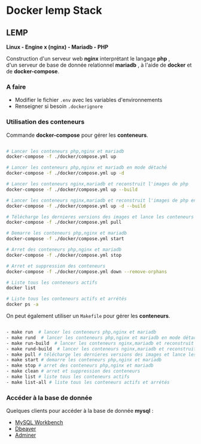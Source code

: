 # Docker lemp Stack

## LEMP

**Linux  -  Engine x (nginx)  - Mariadb  -  PHP**

Construction d'un serveur web **nginx** interprétant le langage **php** ,  
d'un serveur de base de donnée relationnel **mariadb**  ,
à l'aide de **docker** et de **docker-compose**.

### A faire

- Modifier le fichier `.env` avec les variables d'environnements
- Renseigner si besoin `.dockerignore`

### Utilisation des conteneurs

Commande **docker-compose** pour gérer les **conteneurs**.

```bash

# Lancer les conteneurs php,nginx et mariadb
docker-compose -f ./docker/compose.yml up  

# Lancer les conteneurs php,nginx et mariadb en mode détaché
docker-compose -f ./docker/compose.yml up -d  

# Lancer les conteneurs nginx,mariadb et reconstruit l'images de php
docker-compose -f ./docker/compose.yml up --build  

# Lancer les conteneurs nginx,mariadb et reconstruit l'images de php en mode détaché
docker-compose -f ./docker/compose.yml up -d --build  

# Télécharge les dernieres versions des images et lance les conteneurs php,nginx et mariadb
docker-compose -f ./docker/compose.yml pull 

# Demarre les conteneurs php,nginx et mariadb
docker-compose -f ./docker/compose.yml start 

# Arret des conteneurs php,nginx et mariadb
docker-compose -f ./docker/compose.yml stop 

# Arret et suppression des conteneurs
docker-compose -f ./docker/compose.yml down --remove-orphans 

# Liste tous les conteneurs actifs
docker list 

# Liste tous les conteneurs actifs et arrétés
docker ps -a  


```

On peut également utiliser un `Makefile` pour gérer les **conteneurs**.

```bash

- make run  # lancer les conteneurs php,nginx et mariadb
- make rund  # lancer les conteneurs php,nginx et mariadb en mode détaché
- make run-build  # lancer les conteneurs nginx,mariadb et reconstruit l'image pour php
- make rund-build  # lancer les conteneurs nginx,mariadb et reconstruit l'images pour php en mode détaché
- make pull # télécharge les dernieres versions des images et lance les conteneurs php,nginx et mariadb
- make start # demarre les conteneurs php,nginx et mariadb
- make stop # arret des conteneurs php,nginx et mariadb
- make clean # arret et suppression des conteneurs
- make list # liste tous les conteneurs actifs
- make list-all # liste tous les conteneurs actifs et arrétés

```

### Accéder à la base de donnée

Quelques clients pour accéder à la base de donnée **mysql** :

- [MySQL Workbench](https://dev.mysql.com/downloads/workbench/)
- [Dbeaver](https://dbeaver.io/)
- [Adminer](https://www.adminer.org)
